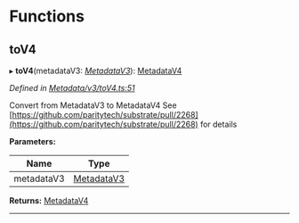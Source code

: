 

# Functions

<a id="tov4"></a>

##  toV4

▸ **toV4**(metadataV3: *[MetadataV3](../classes/_metadata_v3_metadata_.metadatav3.md)*): [MetadataV4](../classes/_metadata_v4_metadata_.metadatav4.md)

*Defined in [Metadata/v3/toV4.ts:51](https://github.com/polkadot-js/api/blob/b37eb31/packages/types/src/Metadata/v3/toV4.ts#L51)*

Convert from MetadataV3 to MetadataV4 See [https://github.com/paritytech/substrate/pull/2268](https://github.com/paritytech/substrate/pull/2268) for details

**Parameters:**

| Name | Type |
| ------ | ------ |
| metadataV3 | [MetadataV3](../classes/_metadata_v3_metadata_.metadatav3.md) |

**Returns:** [MetadataV4](../classes/_metadata_v4_metadata_.metadatav4.md)

___

